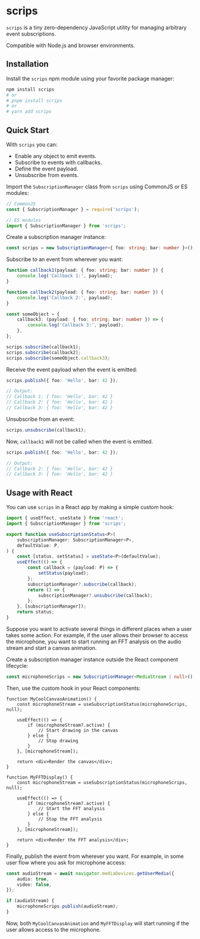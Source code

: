 # scrips

`scrips` is a tiny zero-dependency JavaScript utility for managing arbitrary event subscriptions.

Compatible with Node.js and browser environments.

## Installation

Install the `scrips` npm module using your favorite package manager:

```bash
npm install scrips
# or
# pnpm install scrips
# or
# yarn add scrips
```

## Quick Start

With `scrips` you can:

- Enable any object to emit events.
- Subscribe to events with callbacks.
- Define the event payload.
- Unsubscribe from events.

Import the `SubscriptionManager` class from `scrips` using CommonJS or ES modules:

```typescript
// CommonJS
const { SubscriptionManager } = require('scrips');

// ES modules
import { SubscriptionManager } from 'scrips';
```

Create a subscription manager instance:

```typescript
const scrips = new SubscriptionManager<{ foo: string; bar: number }>();
```

Subscribe to an event from wherever you want:

```typescript
function callback1(payload: { foo: string; bar: number }) {
    console.log('Callback 1:', payload);
}

function callback2(payload: { foo: string; bar: number }) {
    console.log('Callback 2:', payload);
}

const someObject = {
    callback3: (payload: { foo: string; bar: number }) => {
        console.log('Callback 3:', payload);
    },
};

scrips.subscribe(callback1);
scrips.subscribe(callback2);
scrips.subscribe(someObject.callback3);
```

Receive the event payload when the event is emitted:

```typescript
scrips.publish({ foo: 'Hello', bar: 42 });

// Output:
// Callback 1: { foo: 'Hello', bar: 42 }
// Callback 2: { foo: 'Hello', bar: 42 }
// Callback 3: { foo: 'Hello', bar: 42 }
```

Unsubscribe from an event:

```typescript
scrips.unsubscribe(callback1);
```

Now, `callback1` will not be called when the event is emitted.

```typescript
scrips.publish({ foo: 'Hello', bar: 42 });

// Output:
// Callback 2: { foo: 'Hello', bar: 42 }
// Callback 3: { foo: 'Hello', bar: 42 }
```

## Usage with React

You can use `scrips` in a React app by making a simple custom hook:

```typescript
import { useEffect, useState } from 'react';
import { SubscriptionManager } from 'scrips';

export function useSubscriptionStatus<P>(
    subscriptionManager: SubscriptionManager<P>,
    defaultValue: P,
) {
    const [status, setStatus] = useState<P>(defaultValue);
    useEffect(() => {
        const callback = (payload: P) => {
            setStatus(payload);
        };
        subscriptionManager?.subscribe(callback);
        return () => {
            subscriptionManager?.unsubscribe(callback);
        };
    }, [subscriptionManager]);
    return status;
}
```

Suppose you want to activate several things in different places when a user takes some action.
For example, if the user allows their browser to access the microphone,
you want to start running an FFT analysis on the audio stream and start a canvas animation.

Create a subscription manager instance outside the React component lifecycle:

```typescript
const microphoneScrips = new SubscriptionManager<MediaStream | null>();
```

Then, use the custom hook in your React components:

```tsx
function MyCoolCanvasAnimation() {
    const microphoneStream = useSubscriptionStatus(microphoneScrips, null);

    useEffect(() => {
        if (microphoneStream?.active) {
            // Start drawing in the canvas
        } else {
            // Stop drawing
        }
    }, [microphoneStream]);

    return <div>Render the canvas</div>;
}
```

```tsx
function MyFFTDisplay() {
    const microphoneStream = useSubscriptionStatus(microphoneScrips, null);

    useEffect(() => {
        if (microphoneStream?.active) {
            // Start the FFT analysis
        } else {
            // Stop the FFT analysis
        }
    }, [microphoneStream]);

    return <div>Render the FFT analysis</div>;
}
```

Finally, publish the event from wherever you want.
For example, in some user flow where you ask for microphone access:

```typescript
const audioStream = await navigator.mediaDevices.getUserMedia({
    audio: true,
    video: false,
});

if (audioStream) {
    microphoneScrips.publish(audioStream);
}
```

Now, both `MyCoolCanvasAnimation` and `MyFFTDisplay` will start running if the user allows access to the microphone.
